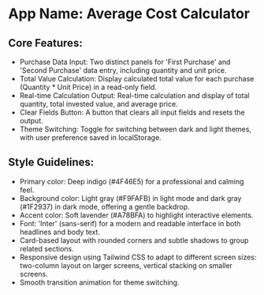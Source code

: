 # **App Name**: Average Cost Calculator

## Core Features:

- Purchase Data Input: Two distinct panels for 'First Purchase' and 'Second Purchase' data entry, including quantity and unit price.
- Total Value Calculation: Display calculated total value for each purchase (Quantity * Unit Price) in a read-only field.
- Real-time Calculation Output: Real-time calculation and display of total quantity, total invested value, and average price.
- Clear Fields Button: A button that clears all input fields and resets the output.
- Theme Switching: Toggle for switching between dark and light themes, with user preference saved in localStorage.

## Style Guidelines:

- Primary color: Deep indigo (#4F46E5) for a professional and calming feel.
- Background color: Light gray (#F9FAFB) in light mode and dark gray (#1F2937) in dark mode, offering a gentle backdrop.
- Accent color: Soft lavender (#A78BFA) to highlight interactive elements.
- Font: 'Inter' (sans-serif) for a modern and readable interface in both headlines and body text.
- Card-based layout with rounded corners and subtle shadows to group related sections.
- Responsive design using Tailwind CSS to adapt to different screen sizes: two-column layout on larger screens, vertical stacking on smaller screens.
- Smooth transition animation for theme switching.